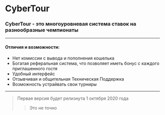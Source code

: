 # CyberTour
### CyberTour - это многоуровневая система ставок на разнообразные чемпионаты
***
#### Отличия и возможности:
+ Нет комиссии с вывода и пополнения кошелька
+ Богатая реферальная система, что позволяет иметь бонус с каждого приглашенного гостя
+ Удобный интерфейс
+ Отзывчивая и общительная Техническая Поддержка
+ Возможность устрайвать свои турниры 
***
> Первая версия будет релизнута 1 октября 2020 года
>> Это не точно


